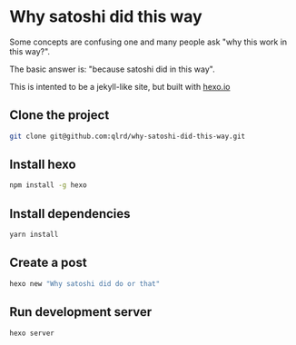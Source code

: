 # Why satoshi did this way

Some concepts are confusing one and many people ask "why this work in this way?". 

The basic answer is: "because satoshi did in this way".

This is intented to be a jekyll-like site, but built with [hexo.io](https://hexo.io/)

## Clone the project

```bash
git clone git@github.com:qlrd/why-satoshi-did-this-way.git
```

## Install hexo

```bash
npm install -g hexo
```

## Install dependencies

```bash
yarn install
```

## Create a post

```bash
hexo new "Why satoshi did do or that"
```

## Run development server

```bash
hexo server
```


